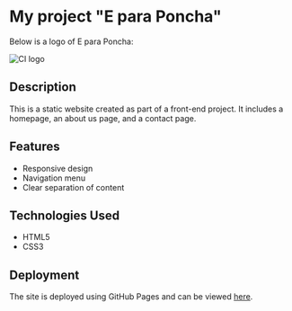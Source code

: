 # My project "E para Poncha"

 Below is a logo of E para Poncha:

![CI logo](img/img/logo.png)

## Description
This is a static website created as part of a front-end project. It includes a homepage, an about us page, and a contact page.

## Features
- Responsive design
- Navigation menu
- Clear separation of content

## Technologies Used
- HTML5
- CSS3

## Deployment
The site is deployed using GitHub Pages and can be viewed [here](https://diva81-github.io/Epraponcha).


